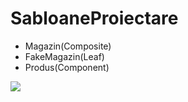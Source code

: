 # SabloaneProiectare

- Magazin(Composite)
- FakeMagazin(Leaf)
- Produs(Component)

![](https://i.ibb.co/y6xMzWH/1.jpg")
